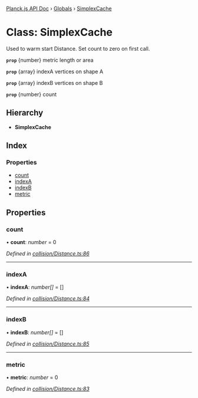 [Planck.js API Doc](../README.md) › [Globals](../globals.md) › [SimplexCache](simplexcache.md)

# Class: SimplexCache

Used to warm start Distance. Set count to zero on first call.

**`prop`** {number} metric length or area

**`prop`** {array} indexA vertices on shape A

**`prop`** {array} indexB vertices on shape B

**`prop`** {number} count

## Hierarchy

* **SimplexCache**

## Index

### Properties

* [count](simplexcache.md#count)
* [indexA](simplexcache.md#indexa)
* [indexB](simplexcache.md#indexb)
* [metric](simplexcache.md#metric)

## Properties

###  count

• **count**: *number* = 0

*Defined in [collision/Distance.ts:86](https://github.com/shakiba/planck.js/blob/8127f05/src/collision/Distance.ts#L86)*

___

###  indexA

• **indexA**: *number[]* = []

*Defined in [collision/Distance.ts:84](https://github.com/shakiba/planck.js/blob/8127f05/src/collision/Distance.ts#L84)*

___

###  indexB

• **indexB**: *number[]* = []

*Defined in [collision/Distance.ts:85](https://github.com/shakiba/planck.js/blob/8127f05/src/collision/Distance.ts#L85)*

___

###  metric

• **metric**: *number* = 0

*Defined in [collision/Distance.ts:83](https://github.com/shakiba/planck.js/blob/8127f05/src/collision/Distance.ts#L83)*
